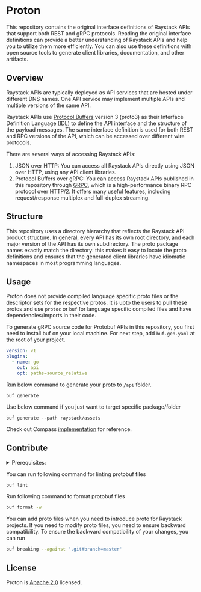# Proton

This repository contains the original interface definitions of Raystack APIs that support both REST and gRPC protocols. Reading the original interface definitions can provide a better understanding of Raystack APIs and help you to utilize them more efficiently. You can also use these definitions with open source tools to generate client libraries, documentation, and other artifacts.

## Overview

Raystack APIs are typically deployed as API services that are hosted under different DNS names. One API service may implement multiple APIs and multiple versions of the same API.

Raystack APIs use [Protocol Buffers](https://github.com/google/protobuf) version 3 (proto3) as their Interface Definition Language (IDL) to define the API interface and the structure of the payload messages. The same interface definition is used for both REST and RPC versions of the API, which can be accessed over different wire protocols.

There are several ways of accessing Raystack APIs:

1.  JSON over HTTP: You can access all Raystack APIs directly using JSON over HTTP, using any API client libraries.
2.  Protocol Buffers over gRPC: You can access Raystack APIs published in this repository through [GRPC](https://github.com/grpc), which is a high-performance binary RPC protocol over HTTP/2. It offers many useful features, including request/response multiplex and full-duplex streaming.

## Structure

This repository uses a directory hierarchy that reflects the Raystack API product structure. In general, every API has its own root directory, and each major version of the API has its own subdirectory. The proto package names exactly match the directory: this makes it easy to locate the proto definitions and ensures that the generated client libraries have idiomatic namespaces in most programming languages.

## Usage

Proton does not provide compiled language specific proto files or the descriptor sets for the respective protos. It is upto the users to pull these protos and use `protoc` or `buf` for language specific compiled files and have dependencies/imports in their code.

To generate gRPC source code for Protobuf APIs in this repository, you first need to install buf on your local machine. For next step, add `buf.gen.yaml` at the root of your project.

```yaml
version: v1
plugins:
  - name: go
    out: api
    opt: paths=source_relative
```

Run below command to generate your proto to `/api` folder.

```
buf generate
```

Use below command if you just want to target specific package/folder

```
buf generate --path raystack/assets
```

Check out Compass [implementation](https://github.com/raystack/compass) for reference.

## Contribute

<details>
  <summary>Prerequisites:</summary>
  
- [Buf](https://docs.buf.build/installation)
- [Git](https://git-scm.com/book/en/v2/Getting-Started-Installing-Git)

</details>

You can run following command for linting protobuf files

```sh
buf lint
```

Run following command to format protobuf files

```sh
buf format -w
```

You can add proto files when you need to introduce proto for Raystack projects. If you need to modify proto files, you need to ensure backward compatibility. To ensure the backward compatibility of your changes, you can run

```sh
buf breaking --against '.git#branch=master'
```

## License

Proton is [Apache 2.0](LICENSE) licensed.
